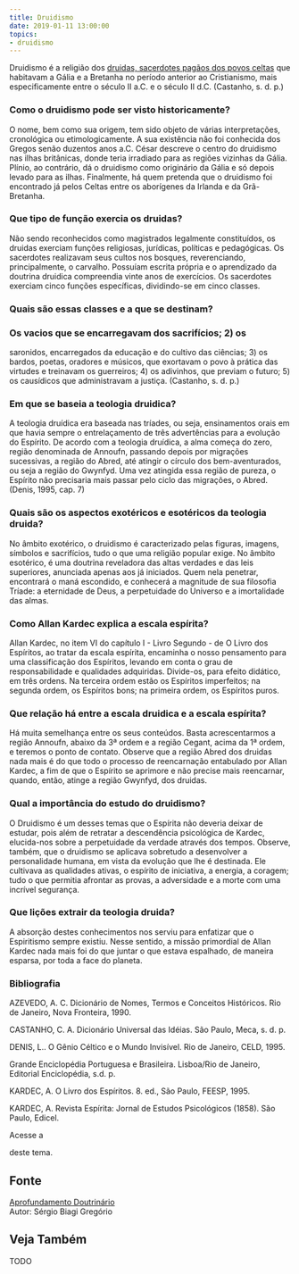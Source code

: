 ```yaml
---
title: Druidismo
date: 2019-01-11 13:00:00
topics: 
- druidismo 
---
```


Druidismo é a religião dos [druidas, sacerdotes pagãos dos povos celtas](../druida)
que habitavam a Gália e a Bretanha no período anterior ao Cristianismo,
mais especificamente entre o século II a.C. e o século II d.C.
(Castanho, s. d. p.)

### Como o druidismo pode ser visto historicamente?
O nome, bem como sua origem, tem sido objeto de várias interpretações,
cronológica ou etimologicamente. A sua existência não foi conhecida dos
Gregos senão duzentos anos a.C. César descreve o centro do druidismo nas
ilhas britânicas, donde teria irradiado para as regiões vizinhas da
Gália. Plínio, ao contrário, dá o druidismo como originário da Gália e
só depois levado para as ilhas. Finalmente, há quem pretenda que o
druidismo foi encontrado já pelos Celtas entre os aborígenes da Irlanda
e da Grã-Bretanha.

### Que tipo de função exercia os druidas?
Não sendo reconhecidos como magistrados legalmente constituídos, os
druidas exerciam funções religiosas, jurídicas, políticas e pedagógicas.
Os sacerdotes realizavam seus cultos nos bosques, reverenciando,
principalmente, o carvalho. Possuíam escrita própria e o aprendizado da
doutrina druidica compreendia vinte anos de exercícios. Os
sacerdotes exerciam cinco funções específicas, dividindo-se em cinco
classes.

### Quais são essas classes e a que se destinam?
### Os vacios que se encarregavam dos sacrifícios; 2) os
saronidos, encarregados da educação e do cultivo das ciências; 3) os
bardos, poetas, oradores e músicos, que exortavam o povo à prática
das virtudes e treinavam os guerreiros; 4) os adivinhos, que previam
o futuro; 5) os causídicos que administravam a justiça. (Castanho,
s. d. p.)

### Em que se baseia a teologia druidica?
A teologia druídica era baseada nas tríades, ou seja, ensinamentos orais
em que havia sempre o entrelaçamento de três advertências para a
evolução do Espírito. De acordo com a teologia druídica, a alma começa
do zero, região denominada de Annoufn, passando depois por
migrações sucessivas, a região do Abred, até atingir o círculo dos
bem-aventurados, ou seja a região do Gwynfyd. Uma vez atingida essa
região de pureza, o Espírito não precisaria mais passar pelo ciclo das
migrações, o Abred. (Denis, 1995, cap. 7)

### Quais são os aspectos exotéricos e esotéricos da teologia druida?
No âmbito exotérico, o druidismo é caracterizado pelas figuras,
imagens, símbolos e sacrifícios, tudo o que uma religião popular exige.
No âmbito esotérico, é uma doutrina reveladora das altas verdades e
das leis superiores, anunciada apenas aos já iniciados. Quem nela
penetrar, encontrará o maná escondido, e conhecerá a magnitude de sua
filosofia Tríade: a eternidade de Deus, a perpetuidade do Universo e
a imortalidade das almas.

### Como Allan Kardec explica a escala espírita?
Allan Kardec, no item VI do capítulo I - Livro Segundo - de O Livro dos
Espíritos, ao tratar da escala espírita, encaminha o nosso pensamento
para uma classificação dos Espíritos, levando em conta o grau de
responsabilidade e qualidades adquiridas. Divide-os, para efeito
didático, em três ordens. Na terceira ordem estão os Espíritos
imperfeitos; na segunda ordem, os Espíritos bons; na
primeira ordem, os Espíritos puros.

### Que relação há entre a escala druidica e a escala espírita?
Há muita semelhança entre os seus conteúdos. Basta acrescentarmos a
região Annoufn, abaixo da 3ª ordem e a região Cegant, acima da
1ª ordem, e teremos o ponto de contato. Observe que a região Abred
dos druidas nada mais é do que todo o processo de reencarnação
entabulado por Allan Kardec, a fim de que o Espírito se aprimore e não
precise mais reencarnar, quando, então, atinge a região Gwynfyd, dos
druidas.

### Qual a importância do estudo do druidismo?
O Druidismo é um desses temas que o Espírita não deveria deixar de
estudar, pois além de retratar a descendência psicológica de Kardec,
elucida-nos sobre a perpetuidade da verdade através dos tempos. Observe,
também, que o druidismo se aplicava sobretudo a desenvolver a
personalidade humana, em vista da evolução que lhe é destinada. Ele
cultivava as qualidades ativas, o espírito de iniciativa, a energia, a
coragem; tudo o que permitia afrontar as provas, a adversidade e a morte
com uma incrível segurança.

### Que lições extrair da teologia druida?
A absorção destes conhecimentos nos serviu para enfatizar que o
Espiritismo sempre existiu. Nesse sentido, a missão primordial de Allan
Kardec nada mais foi do que juntar o que estava espalhado, de maneira
esparsa, por toda a face do planeta.




### Bibliografia
AZEVEDO, A. C. Dicionário de Nomes, Termos e Conceitos Históricos. Rio
de Janeiro, Nova Fronteira, 1990.

CASTANHO, C. A. Dicionário Universal das Idéias. São Paulo, Meca, s.
d. p.

DENIS, L.. O Gênio Céltico e o Mundo Invisível. Rio de Janeiro, CELD,
1995.

Grande Enciclopédia Portuguesa e Brasileira. Lisboa/Rio de Janeiro,
Editorial Enciclopédia, s.d. p.

KARDEC, A. O Livro dos Espíritos. 8. ed., São Paulo, FEESP, 1995.

KARDEC, A. Revista Espírita: Jornal de Estudos Psicológicos (1858).
São Paulo, Edicel.

Acesse a

deste tema.

## Fonte
[Aprofundamento Doutrinário](https://sites.google.com/view/aprofundamentodoutrinario/druidismo)  
Autor: Sérgio Biagi Gregório



## Veja Também
TODO


